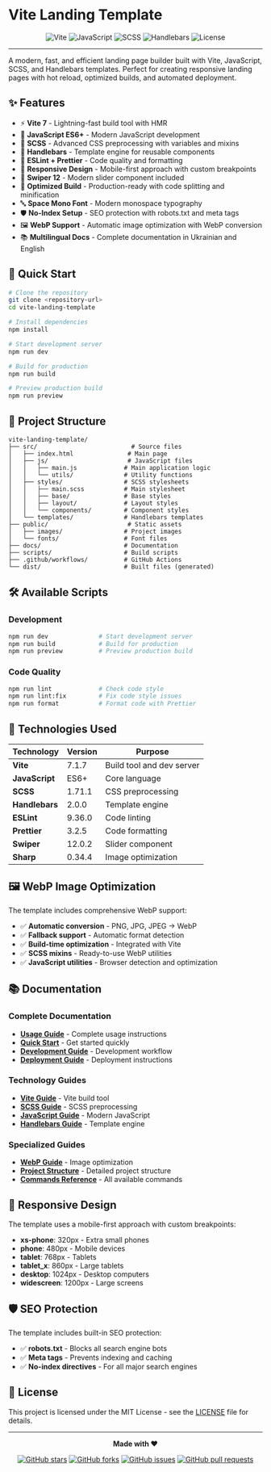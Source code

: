 # Vite Landing Template

<div align="center">
  <img src="https://img.shields.io/badge/Vite-646CFF?style=for-the-badge&logo=vite&logoColor=white" alt="Vite">
  <img src="https://img.shields.io/badge/JavaScript-F7DF1E?style=for-the-badge&logo=javascript&logoColor=black" alt="JavaScript">
  <img src="https://img.shields.io/badge/SCSS-CC6699?style=for-the-badge&logo=sass&logoColor=white" alt="SCSS">
  <img src="https://img.shields.io/badge/Handlebars-F0772B?style=for-the-badge&logo=handlebarsdotjs&logoColor=white" alt="Handlebars">
  <img src="https://img.shields.io/badge/License-MIT-green?style=for-the-badge" alt="License">
</div>

---

A modern, fast, and efficient landing page builder built with Vite, JavaScript, SCSS, and Handlebars templates. Perfect for creating responsive landing pages with hot reload, optimized builds, and automated deployment.

## ✨ Features

- ⚡ **Vite 7** - Lightning-fast build tool with HMR
- 📝 **JavaScript ES6+** - Modern JavaScript development
- 🎨 **SCSS** - Advanced CSS preprocessing with variables and mixins
- 📄 **Handlebars** - Template engine for reusable components
- 🔧 **ESLint + Prettier** - Code quality and formatting
- 📱 **Responsive Design** - Mobile-first approach with custom breakpoints
- 🎯 **Swiper 12** - Modern slider component included
- 🚀 **Optimized Build** - Production-ready with code splitting and minification
- 🔤 **Space Mono Font** - Modern monospace typography
- 🛡️ **No-Index Setup** - SEO protection with robots.txt and meta tags
- 🖼️ **WebP Support** - Automatic image optimization with WebP conversion
- 📚 **Multilingual Docs** - Complete documentation in Ukrainian and English

## 🚀 Quick Start

```bash
# Clone the repository
git clone <repository-url>
cd vite-landing-template

# Install dependencies
npm install

# Start development server
npm run dev

# Build for production
npm run build

# Preview production build
npm run preview
```

## 📁 Project Structure

```
vite-landing-template/
├── src/                          # Source files
│   ├── index.html               # Main page
│   ├── js/                      # JavaScript files
│   │   ├── main.js             # Main application logic
│   │   └── utils/              # Utility functions
│   ├── styles/                 # SCSS stylesheets
│   │   ├── main.scss           # Main stylesheet
│   │   ├── base/               # Base styles
│   │   ├── layout/             # Layout styles
│   │   └── components/         # Component styles
│   └── templates/              # Handlebars templates
├── public/                      # Static assets
│   ├── images/                 # Project images
│   └── fonts/                  # Font files
├── docs/                       # Documentation
├── scripts/                    # Build scripts
├── .github/workflows/          # GitHub Actions
└── dist/                       # Built files (generated)
```

## 🛠️ Available Scripts

### Development
```bash
npm run dev              # Start development server
npm run build            # Build for production
npm run preview          # Preview production build
```

### Code Quality
```bash
npm run lint             # Check code style
npm run lint:fix         # Fix code style issues
npm run format           # Format code with Prettier
```


## 🎨 Technologies Used

| Technology | Version | Purpose |
|------------|---------|---------|
| **Vite** | 7.1.7 | Build tool and dev server |
| **JavaScript** | ES6+ | Core language |
| **SCSS** | 1.71.1 | CSS preprocessing |
| **Handlebars** | 2.0.0 | Template engine |
| **ESLint** | 9.36.0 | Code linting |
| **Prettier** | 3.2.5 | Code formatting |
| **Swiper** | 12.0.2 | Slider component |
| **Sharp** | 0.34.4 | Image optimization |

## 🖼️ WebP Image Optimization

The template includes comprehensive WebP support:

- ✅ **Automatic conversion** - PNG, JPG, JPEG → WebP
- ✅ **Fallback support** - Automatic format detection
- ✅ **Build-time optimization** - Integrated with Vite
- ✅ **SCSS mixins** - Ready-to-use WebP utilities
- ✅ **JavaScript utilities** - Browser detection and optimization

## 📚 Documentation

### Complete Documentation
- **[Usage Guide](docs/USAGE_GUIDE.md)** - Complete usage instructions
- **[Quick Start](docs/guides/QUICK_START.md)** - Get started quickly
- **[Development Guide](docs/guides/DEVELOPMENT.md)** - Development workflow
- **[Deployment Guide](docs/guides/DEPLOYMENT.md)** - Deployment instructions

### Technology Guides
- **[Vite Guide](docs/technologies/VITE.md)** - Vite build tool
- **[SCSS Guide](docs/technologies/SCSS.md)** - SCSS preprocessing
- **[JavaScript Guide](docs/technologies/JAVASCRIPT.md)** - Modern JavaScript
- **[Handlebars Guide](docs/technologies/HANDLEBARS.md)** - Template engine

### Specialized Guides
- **[WebP Guide](docs/WEBP_GUIDE.md)** - Image optimization
- **[Project Structure](docs/PROJECT_STRUCTURE_CENTRAL.md)** - Detailed project structure
- **[Commands Reference](docs/COMMANDS.md)** - All available commands

## 📱 Responsive Design

The template uses a mobile-first approach with custom breakpoints:

- **xs-phone**: 320px - Extra small phones
- **phone**: 480px - Mobile devices
- **tablet**: 768px - Tablets
- **tablet_x**: 860px - Large tablets
- **desktop**: 1024px - Desktop computers
- **widescreen**: 1200px - Large screens

## 🛡️ SEO Protection

The template includes built-in SEO protection:

- ✅ **robots.txt** - Blocks all search engine bots
- ✅ **Meta tags** - Prevents indexing and caching
- ✅ **No-index directives** - For all major search engines

## 📄 License

This project is licensed under the MIT License - see the [LICENSE](LICENSE) file for details.

---

<div align="center">
  <p><strong>Made with ❤️</strong></p>
  
  [![GitHub stars](https://img.shields.io/github/stars/Boskolife/vite-landing-template?style=social)](https://github.com/Boskolife/vite-landing-template)
  [![GitHub forks](https://img.shields.io/github/forks/Boskolife/vite-landing-template?style=social)](https://github.com/Boskolife/vite-landing-template/fork)
  [![GitHub issues](https://img.shields.io/github/issues/Boskolife/vite-landing-template)](https://github.com/Boskolife/vite-landing-template/issues)
  [![GitHub pull requests](https://img.shields.io/github/issues-pr/Boskolife/vite-landing-template)](https://github.com/Boskolife/vite-landing-template/pulls)
</div>
